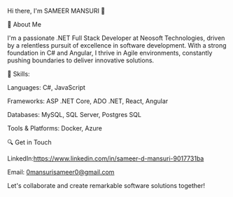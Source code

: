 
Hi there, I'm SAMEER MANSURI 👋

🌟 About Me

I'm a passionate .NET Full Stack Developer at Neosoft Technologies, driven by a relentless pursuit of excellence in software development. With a strong foundation in C# and Angular, I thrive in Agile environments, constantly pushing boundaries to deliver innovative solutions.

💼 Skills:

Languages: C#, JavaScript

Frameworks: ASP .NET Core, ADO .NET, React, Angular

Databases: MySQL, SQL Server, Postgres SQL

Tools & Platforms: Docker, Azure


🔍 Get in Touch

LinkedIn:https://www.linkedin.com/in/sameer-d-mansuri-9017731ba

Email: 0mansurisameer0@gmail.com

Let's collaborate and create remarkable software solutions together!

